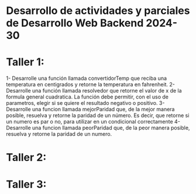 # Desarrollo de actividades y parciales de Desarrollo Web Backend 2024-30

# Taller 1:

1- Desarrolle una función llamada convertidorTemp que reciba una temperatura en centigrados y retorne la temperatura en fahrenheit.
2- Desarrolle una función llamada resolvedor que retorne el valor de x de la formula general cuadratica. La función debe permitir, con el uso de parametros, elegir si se quiere el resultado negativo o positivo.
3- Desarrolle una funcion llamada mejorParidad que, de la mejor manera posible, resuelva y retorne la paridad de un número. Es decir, que retorne si un numero es par o no, para utilizar en un condicional correctamente
4- Desarrolle una funcion llamada peorParidad que, de la peor manera posible, resuelva y retorne la paridad de un numero.

# Taller 2: 

# Taller 3: 
